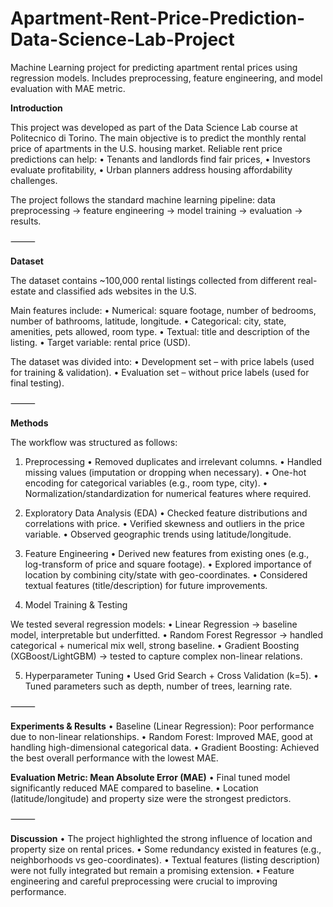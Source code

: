 # Apartment-Rent-Price-Prediction-Data-Science-Lab-Project
Machine Learning project for predicting apartment rental prices using regression models. Includes preprocessing, feature engineering, and model evaluation with MAE metric.


**Introduction**

This project was developed as part of the Data Science Lab course at Politecnico di Torino.
The main objective is to predict the monthly rental price of apartments in the U.S. housing market.
Reliable rent price predictions can help:
	•	Tenants and landlords find fair prices,
	•	Investors evaluate profitability,
	•	Urban planners address housing affordability challenges.

The project follows the standard machine learning pipeline: data preprocessing → feature engineering → model training → evaluation → results.

⸻

**Dataset**

The dataset contains ~100,000 rental listings collected from different real-estate and classified ads websites in the U.S.

Main features include:
	•	Numerical: square footage, number of bedrooms, number of bathrooms, latitude, longitude.
	•	Categorical: city, state, amenities, pets allowed, room type.
	•	Textual: title and description of the listing.
	•	Target variable: rental price (USD).

The dataset was divided into:
	•	Development set – with price labels (used for training & validation).
	•	Evaluation set – without price labels (used for final testing).

⸻

**Methods**

The workflow was structured as follows:

1. Preprocessing
	•	Removed duplicates and irrelevant columns.
	•	Handled missing values (imputation or dropping when necessary).
	•	One-hot encoding for categorical variables (e.g., room type, city).
	•	Normalization/standardization for numerical features where required.

2. Exploratory Data Analysis (EDA)
	•	Checked feature distributions and correlations with price.
	•	Verified skewness and outliers in the price variable.
	•	Observed geographic trends using latitude/longitude.

3. Feature Engineering
	•	Derived new features from existing ones (e.g., log-transform of price and square footage).
	•	Explored importance of location by combining city/state with geo-coordinates.
	•	Considered textual features (title/description) for future improvements.

4. Model Training & Testing

We tested several regression models:
	•	Linear Regression → baseline model, interpretable but underfitted.
	•	Random Forest Regressor → handled categorical + numerical mix well, strong baseline.
	•	Gradient Boosting (XGBoost/LightGBM) → tested to capture complex non-linear relations.

5. Hyperparameter Tuning
	•	Used Grid Search + Cross Validation (k=5).
	•	Tuned parameters such as depth, number of trees, learning rate.

⸻

**Experiments & Results**
	•	Baseline (Linear Regression): Poor performance due to non-linear relationships.
	•	Random Forest: Improved MAE, good at handling high-dimensional categorical data.
	•	Gradient Boosting: Achieved the best overall performance with the lowest MAE.

**Evaluation Metric: Mean Absolute Error (MAE)**
	•	Final tuned model significantly reduced MAE compared to baseline.
	•	Location (latitude/longitude) and property size were the strongest predictors.

⸻

**Discussion**
	•	The project highlighted the strong influence of location and property size on rental prices.
	•	Some redundancy existed in features (e.g., neighborhoods vs geo-coordinates).
	•	Textual features (listing description) were not fully integrated but remain a promising extension.
	•	Feature engineering and careful preprocessing were crucial to improving performance.
